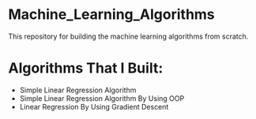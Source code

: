 # Machine_Learning_Algorithms
This repository for building the machine learning algorithms from scratch.
# Algorithms That I Built:
- Simple Linear Regression Algorithm
- Simple Linear Regression Algorithm By Using OOP
- Linear Regression By Using Gradient Descent

